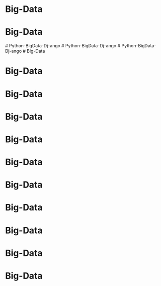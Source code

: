 # Big-Data
# Big-Data
#   P y t h o n - B i g D a t a - D j - a n g o  
 #   P y t h o n - B i g D a t a - D j - a n g o  
 #   P y t h o n - B i g D a t a - D j - a n g o  
 # Big-Data
# Big-Data
# Big-Data
# Big-Data
# Big-Data
# Big-Data
# Big-Data
# Big-Data
# Big-Data
# Big-Data
# Big-Data
